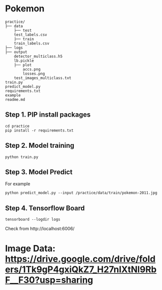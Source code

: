 # Pokemon

``` 
practice/
├── data
    ├── test
    test_labels.csv
    ├── train
    train_labels.csv
├── logs
├── output
    detector_multiclass.h5
    lb.pickle
    ├── plot
        accs.png
        losses.png
    test_images_multiclass.txt
train.py
predict_model.py
requirements.txt
example
readme.md
``` 

## Step 1. PIP install packages
```
cd practice
pip install -r requirements.txt
```

## Step 2. Model training
```
python train.py
```

## Step 3. Model Predict
For example
```
python predict_model.py --input /practice/data/train/pokemon-2011.jpg
```

## Step 4. Tensorflow Board
```
tensorboard --logdir logs
```
Check from http://localhost:6006/

# Image Data: https://drive.google.com/drive/folders/1Tk9gP4gxiQkZ7_H27nIXtNl9RbF__F30?usp=sharing
